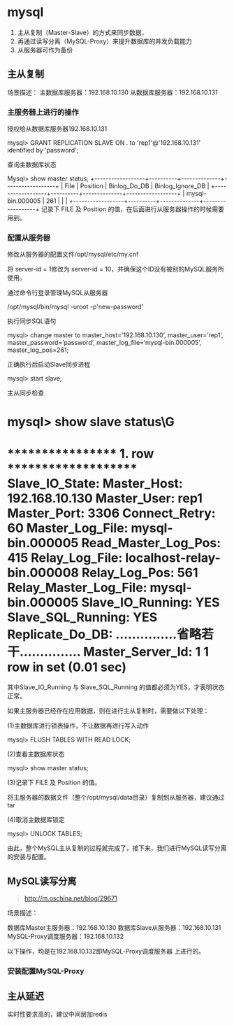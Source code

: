 # mysql

1. 主从复制（Master-Slave）的方式来同步数据，
2. 再通过读写分离（MySQL-Proxy）来提升数据库的并发负载能力
2. 从服务器可作为备份

## 主从复制
场景描述：
主数据库服务器：192.168.10.130
从数据库服务器：192.168.10.131

### 主服务器上进行的操作
授权给从数据库服务器192.168.10.131

  mysql> GRANT REPLICATION SLAVE ON *.* to 'rep1'@'192.168.10.131' identified by 'password';

查询主数据库状态

  Mysql> show master status;
  +------------------+----------+--------------+------------------+
  | File | Position | Binlog_Do_DB | Binlog_Ignore_DB |
  +------------------+----------+--------------+------------------+
  | mysql-bin.000005 | 261 | | |
  +------------------+----------+--------------+------------------+
  记录下 FILE 及 Position 的值，在后面进行从服务器操作的时候需要用到。

### 配置从服务器
修改从服务器的配置文件/opt/mysql/etc/my.cnf

  将 server-id = 1修改为 server-id = 10，并确保这个ID没有被别的MySQL服务所使用。

通过命令行登录管理MySQL从服务器

  /opt/mysql/bin/mysql -uroot -p'new-password'

执行同步SQL语句

  mysql> change master to
  master_host=’192.168.10.130’,
  master_user=’rep1’,
  master_password=’password’,
  master_log_file=’mysql-bin.000005’,
  master_log_pos=261;


正确执行后启动Slave同步进程

  mysql> start slave;


主从同步检查

  mysql> show slave status\G
  ==============================================
  **************** 1. row *******************
  Slave_IO_State:
  Master_Host: 192.168.10.130
  Master_User: rep1
  Master_Port: 3306
  Connect_Retry: 60
  Master_Log_File: mysql-bin.000005
  Read_Master_Log_Pos: 415
  Relay_Log_File: localhost-relay-bin.000008
  Relay_Log_Pos: 561
  Relay_Master_Log_File: mysql-bin.000005
  Slave_IO_Running: YES
  Slave_SQL_Running: YES
  Replicate_Do_DB:
  ……………省略若干……………
  Master_Server_Id: 1
  1 row in set (0.01 sec)
  ==============================================


其中Slave_IO_Running 与 Slave_SQL_Running 的值都必须为YES，才表明状态正常。

如果主服务器已经存在应用数据，则在进行主从复制时，需要做以下处理：

  (1)主数据库进行锁表操作，不让数据再进行写入动作

  mysql> FLUSH TABLES WITH READ LOCK;

  (2)查看主数据库状态

  mysql> show master status;


  (3)记录下 FILE 及 Position 的值。

  将主服务器的数据文件（整个/opt/mysql/data目录）复制到从服务器，建议通过tar

  (4)取消主数据库锁定

  mysql> UNLOCK TABLES;

由此，整个MySQL主从复制的过程就完成了，接下来，我们进行MySQL读写分离的安装与配置。

## MySQL读写分离
> http://m.oschina.net/blog/29671

场景描述：

  数据库Master主服务器：192.168.10.130
  数据库Slave从服务器：192.168.10.131
  MySQL-Proxy调度服务器：192.168.10.132

以下操作，均是在192.168.10.132即MySQL-Proxy调度服务器 上进行的。

### 安装配置MySQL-Proxy

## 主从延迟
实时性要求高的，建议中间层加redis
